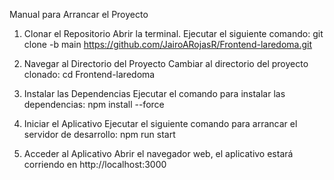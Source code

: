 Manual para Arrancar el Proyecto

1. Clonar el Repositorio
Abrir la terminal.
Ejecutar el siguiente comando:
git clone -b main https://github.com/JairoARojasR/Frontend-laredoma.git

2. Navegar al Directorio del Proyecto
Cambiar al directorio del proyecto clonado:
cd Frontend-laredoma

3. Instalar las Dependencias
Ejecutar el comando para instalar las dependencias:
npm install --force

4. Iniciar el Aplicativo
Ejecutar el siguiente comando para arrancar el servidor de desarrollo:
npm run start

6. Acceder al Aplicativo
Abrir el navegador web, el aplicativo estará corriendo en http://localhost:3000
